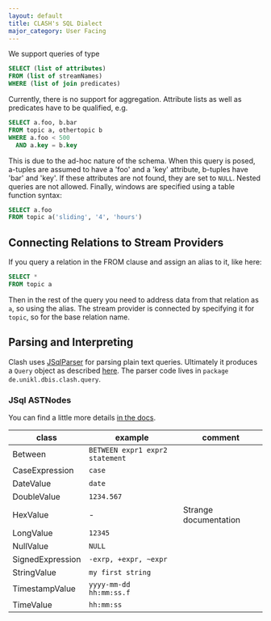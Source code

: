 ```yaml
---
layout: default
title: CLASH's SQL Dialect
major_category: User Facing
---
```


We support queries of type

```sql
SELECT (list of attributes)
FROM (list of streamNames)
WHERE (list of join predicates)
```

Currently, there is no support for aggregation.
Attribute lists as well as predicates have to be qualified, e.g.

```sql
SELECT a.foo, b.bar
FROM topic a, othertopic b
WHERE a.foo < 500
  AND a.key = b.key

```

This is due to the ad-hoc nature of the schema. When this query is posed, a-tuples are assumed to have a 'foo' and a 'key' attribute, b-tuples have 'bar' and 'key'. If these attributes are not found, they are set to `NULL`.
Nested queries are not allowed. Finally, windows are specified using a table function syntax:

```sql
SELECT a.foo
FROM topic a('sliding', '4', 'hours')
```

## Connecting Relations to Stream Providers

If you query a relation in the FROM clause and assign an alias to it, like here:

```sql
SELECT *
FROM topic a
```

Then in the rest of the query you need to address data from that relation as `a`, so using the alias. The stream provider is connected by specifying it for `topic`, so for the base relation name.


## Parsing and Interpreting

Clash uses [JSqlParser](https://github.com/JSQLParser/JSqlParser) for parsing plain text queries. Ultimately it produces a `Query` object as described [here](/query). The parser code lives in `package de.unikl.dbis.clash.query`.

### JSql ASTNodes

You can find a little more details [in the docs](https://www.javadoc.io/doc/com.github.jsqlparser/jsqlparser/1.3).

| class                     | example | comment |
|---------------------------|---------|---------|
| Between                   | `BETWEEN expr1 expr2 statement` | |
| CaseExpression            | `case` | |
| DateValue                 | `date` | |
| DoubleValue               | `1234.567` | |
| HexValue                  | - | Strange documentation |
| LongValue                 | `12345` | |
| NullValue                 | `NULL` | |
| SignedExpression          | `-exrp, +expr, ~expr` | |
| StringValue               | `my first string` | |
| TimestampValue            | `yyyy-mm-dd hh:mm:ss.f` | |
| TimeValue                 | `hh:mm:ss` | |
